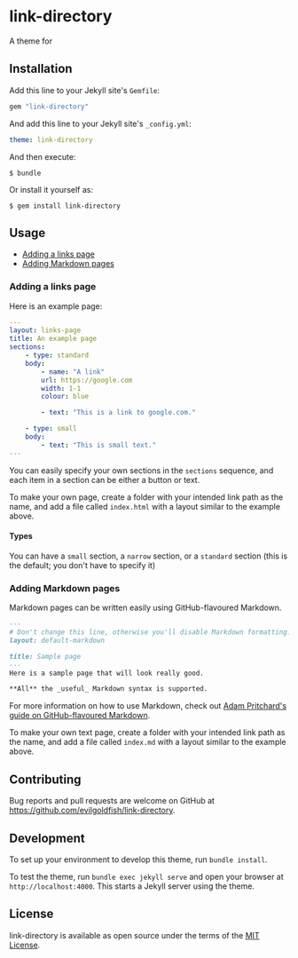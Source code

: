 # link-directory

A theme for 

## Installation

Add this line to your Jekyll site's `Gemfile`:

```ruby
gem "link-directory"
```

And add this line to your Jekyll site's `_config.yml`:

```yaml
theme: link-directory
```

And then execute:

    $ bundle

Or install it yourself as:

    $ gem install link-directory

## Usage

- [Adding a links page](#adding-a-links-page)
- [Adding Markdown pages](#adding-markdown-pages)

### Adding a links page

Here is an example page:

```yaml
---
layout: links-page
title: An example page
sections:
    - type: standard
    body:
        - name: "A link"
        url: https://google.com
        width: 1-1
        colour: blue

        - text: "This is a link to google.com."

    - type: small
    body:
        - text: "This is small text."
---
```

You can easily specify your own sections in the `sections` sequence, and each item in a section can be either a button or text.

To make your own page, create a folder with your intended link path as the name, and add a file called `index.html` with a layout similar to the example above.

#### Types

You can have a `small` section, a `narrow` section, or a `standard` section (this is the default; you don't have to specify it)

### Adding Markdown pages

Markdown pages can be written easily using GitHub-flavoured Markdown.

```markdown
---
# Don't change this line, otherwise you'll disable Markdown formatting.
layout: default-markdown

title: Sample page
---
Here is a sample page that will look really good.

**All** the _useful_ Markdown syntax is supported.
```

For more information on how to use Markdown, check out [Adam Pritchard's guide on GitHub-flavoured Markdown](https://github.com/adam-p/markdown-here/wiki/Markdown-Cheatsheet).

To make your own text page, create a folder with your intended link path as the name, and add a file called `index.md` with a layout similar to the example above.

## Contributing

Bug reports and pull requests are welcome on GitHub at https://github.com/evilgoldfish/link-directory.

## Development

To set up your environment to develop this theme, run `bundle install`.

To test the theme, run `bundle exec jekyll serve` and open your browser at `http://localhost:4000`. This starts a Jekyll server using the theme.

## License

link-directory is available as open source under the terms of the [MIT License](https://opensource.org/licenses/MIT).

